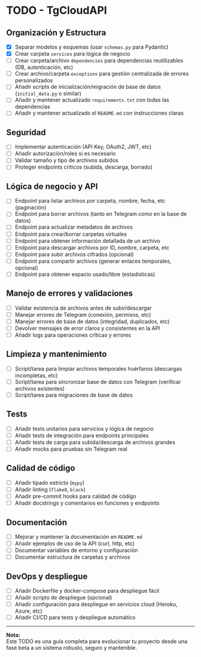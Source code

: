 # TODO - TgCloudAPI

## Organización y Estructura

- [x] Separar modelos y esquemas (usar `schemas.py` para Pydantic)
- [x] Crear carpeta `services` para lógica de negocio
- [ ] Crear carpeta/archivo `dependencies` para dependencias reutilizables (DB, autenticación, etc)
- [ ] Crear archivo/carpeta `exceptions` para gestión centralizada de errores personalizados
- [ ] Añadir scripts de inicialización/migración de base de datos (`initial_data.py` o similar)
- [ ] Añadir y mantener actualizado `requirements.txt` con todas las dependencias
- [ ] Añadir y mantener actualizado el `README.md` con instrucciones claras

## Seguridad

- [ ] Implementar autenticación (API Key, OAuth2, JWT, etc)
- [ ] Añadir autorización/roles si es necesario
- [ ] Validar tamaño y tipo de archivos subidos
- [ ] Proteger endpoints críticos (subida, descarga, borrado)

## Lógica de negocio y API

- [ ] Endpoint para listar archivos por carpeta, nombre, fecha, etc (paginación)
- [ ] Endpoint para borrar archivos (tanto en Telegram como en la base de datos)
- [ ] Endpoint para actualizar metadatos de archivos
- [ ] Endpoint para crear/borrar carpetas virtuales
- [ ] Endpoint para obtener información detallada de un archivo
- [ ] Endpoint para descargar archivos por ID, nombre, carpeta, etc
- [ ] Endpoint para subir archivos cifrados (opcional)
- [ ] Endpoint para compartir archivos (generar enlaces temporales, opcional)
- [ ] Endpoint para obtener espacio usado/libre (estadísticas)

## Manejo de errores y validaciones

- [ ] Validar existencia de archivos antes de subir/descargar
- [ ] Manejar errores de Telegram (conexión, permisos, etc)
- [ ] Manejar errores de base de datos (integridad, duplicados, etc)
- [ ] Devolver mensajes de error claros y consistentes en la API
- [ ] Añadir logs para operaciones críticas y errores

## Limpieza y mantenimiento

- [ ] Script/tarea para limpiar archivos temporales huérfanos (descargas incompletas, etc)
- [ ] Script/tarea para sincronizar base de datos con Telegram (verificar archivos existentes)
- [ ] Script/tarea para migraciones de base de datos

## Tests

- [ ] Añadir tests unitarios para servicios y lógica de negocio
- [ ] Añadir tests de integración para endpoints principales
- [ ] Añadir tests de carga para subida/descarga de archivos grandes
- [ ] Añadir mocks para pruebas sin Telegram real

## Calidad de código

- [ ] Añadir tipado estricto (`mypy`)
- [ ] Añadir linting (`flake8`, `black`)
- [ ] Añadir pre-commit hooks para calidad de código
- [ ] Añadir docstrings y comentarios en funciones y endpoints

## Documentación

- [ ] Mejorar y mantener la documentación en `README.md`
- [ ] Añadir ejemplos de uso de la API (curl, http, etc)
- [ ] Documentar variables de entorno y configuración
- [ ] Documentar estructura de carpetas y archivos

## DevOps y despliegue

- [ ] Añadir Dockerfile y docker-compose para despliegue fácil
- [ ] Añadir scripts de despliegue (opcional)
- [ ] Añadir configuración para despliegue en servicios cloud (Heroku, Azure, etc)
- [ ] Añadir CI/CD para tests y despliegue automático

---

**Nota:**  
Este TODO es una guía completa para evolucionar tu proyecto desde una fase beta a un sistema robusto, seguro y mantenible.